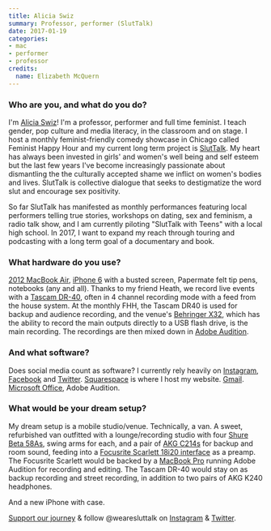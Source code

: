 ```yaml
---
title: Alicia Swiz
summary: Professor, performer (SlutTalk)
date: 2017-01-19
categories:
- mac
- performer
- professor
credits:
  name: Elizabeth McQuern
---
```


### Who are you, and what do you do?

I'm [Alicia Swiz](https://popgoesalicia.com/ "Alicia's website")! I'm a professor, performer and full time feminist. I teach gender, pop culture and media literacy, in the classroom and on stage. I host a monthly feminist-friendly comedy showcase in Chicago called Feminist Happy Hour and my current long term project is [SlutTalk](http://www.wearesluttalk.com/ "A movement to reclaim the word 'slut.'"). My heart has always been invested in girls' and women's well being and self esteem but the last few years I've become increasingly passionate about dismantling the the culturally accepted shame we inflict on women's bodies and lives. SlutTalk is collective dialogue that seeks to destigmatize the word slut and encourage sex positivity.

So far SlutTalk has manifested as monthly performances featuring local performers telling true stories, workshops on dating, sex and feminism, a radio talk show, and I am currently piloting "SlutTalk with Teens" with a local high school. In 2017, I want to expand my reach through touring and podcasting with a long term goal of a documentary and book. 

### What hardware do you use?

[2012 MacBook Air][macbook-air], [iPhone 6][iphone-6] with a busted screen, Papermate felt tip pens, notebooks (any and all). Thanks to my friend Heath, we record live events with a [Tascam DR-40][dr-40], often in 4 channel recording mode with a feed from the house system. At the monthly FHH, the Tascam DR40 is used for backup and audience recording, and the venue's [Behringer X32][x32], which has the ability to record the main outputs directly to a USB flash drive, is the main recording. The recordings are then mixed down in [Adobe Audition][audition].

### And what software?

Does social media count as software? I currently rely heavily on [Instagram][], [Facebook][] and [Twitter][]. [Squarespace][] is where I host my website. [Gmail][]. [Microsoft Office][office], Adobe Audition.

### What would be your dream setup?

My dream setup is a mobile studio/venue. Technically, a van. A sweet, refurbished van outfitted with a lounge/recording studio with four [Shure Beta 58As][beta-58a], swing arms for each, and a pair of [AKG C214s][c214] for backup and room sound, feeding into a [Focusrite Scarlett 18i20 interface][scarlett-18i20] as a preamp. The Focusrite Scarlett would be backed by a [MacBook Pro][macbook-pro] running Adobe Audition for recording and editing. The Tascam DR-40 would stay on as backup recording and street recording, in addition to two pairs of AKG K240 headphones.

And a new iPhone with case. 

[Support our journey](https://www.indiegogo.com/projects/we-are-sluttalk-feminism "Alicia's Indiegogo project.") & follow @wearesluttalk on [Instagram](https://www.instagram.com/wearesluttalk/ "Alicia's SlutTalk Instagram account.") & [Twitter](https://twitter.com/wearesluttalk "Alicia's SlutTalk Twitter account.").

[audition]: https://creative.adobe.com/products/audition "An audio editing software suite."
[beta-58a]: https://www.shure.com:443/americas/products/microphones/beta/beta-58a-vocal-microphone "A vocal microphone."
[c214]: https://www.akg.com/Microphones/Condenser%20Microphones/C214.html? "A condenser microphone."
[dr-40]: http://tascam.com/jp/product/dr-40/ "A portable digital recorder."
[facebook]: https://www.facebook.com/ "A social networking site."
[gmail]: https://mail.google.com/mail/u/0/ "Web-based email."
[instagram]: https://www.instagram.com/ "A photo sharing service."
[iphone-6]: https://en.wikipedia.org/wiki/IPhone_6 "A smartphone."
[macbook-air]: https://www.apple.com/macbook-air/ "A very thin laptop."
[macbook-pro]: https://www.apple.com/macbook-pro/ "A laptop."
[office]: https://www.microsoft.com/en-us/microsoft-365 "An office productivity suite."
[scarlett-18i20]: https://focusrite.com/en/usb-audio-interfaces/scarlett-18i20 "A USB audio interface."
[squarespace]: https://www.squarespace.com/ "A site hosting/creation service."
[twitter]: http://web.archive.org/web/20230525035323/https://twitter.com/ "An online micro-blogging platform."
[x32]: http://web.archive.org/web/20171128093849/http://www.music-group.com:80/Categories/Behringer/Mixers/Digital-Mixers/X32/p/P0ASF "A digital mixer."
